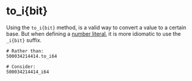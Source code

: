 # to_i{bit}

Using the `to_i{bit}` method, is a valid way to convert a value to a certain base.
But when defining a [number literal][int], it is more idiomatic to use the `_i{bit}` suffix.

```crystal
# Rather than:
500034214414.to_i64

# Consider:
500034214414_i64
```

[int]: https://crystal-lang.org/reference/latest/syntax_and_semantics/literals/integers.html